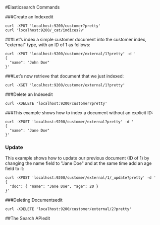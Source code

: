 #Elasticsearch Commands

###Create an Indexedit
```
curl -XPUT 'localhost:9200/customer?pretty'
curl 'localhost:9200/_cat/indices?v'
```

###Let’s index a simple customer document into the customer index, "external" type, with an ID of 1 as follows:
```
curl -XPUT 'localhost:9200/customer/external/1?pretty' -d '
{
  "name": "John Doe"
}'
```
###Let’s now retrieve that document that we just indexed:
```
curl -XGET 'localhost:9200/customer/external/1?pretty'

```
###Delete an Indexedit
```
curl -XDELETE 'localhost:9200/customer?pretty'
```
###This example shows how to index a document without an explicit ID:
```
curl -XPOST 'localhost:9200/customer/external?pretty' -d '
{
  "name": "Jane Doe"
}'
```
### Update
This example shows how to update our previous document (ID of 1) by changing the name field to "Jane Doe" and at the same time add an age field to it:
```
curl -XPOST 'localhost:9200/customer/external/1/_update?pretty' -d '
{
  "doc": { "name": "Jane Doe", "age": 20 }
}'
```
###Deleting Documentsedit
```
curl -XDELETE 'localhost:9200/customer/external/2?pretty'
```

##The Search APIedit
